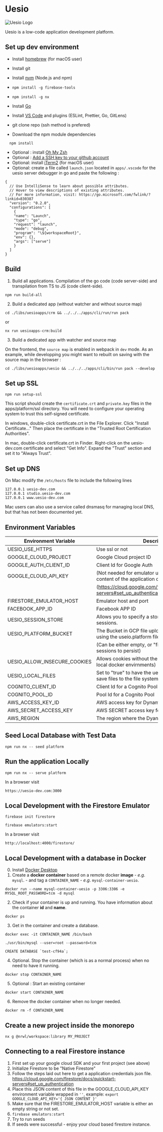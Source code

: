 # Uesio

![Uesio Logo](./libs/uesioapps/uesio/bundle/files/logo.png)

Uesio is a low-code application development platform.

## Set up dev environment

- Install [homebrew](https://brew.sh/) (for macOS user)
- Install git

- Install [nvm](https://github.com/nvm-sh/nvm) (Node.js and npm)
- ```
  npm install -g firebase-tools
  ```
- ```
  npm install -g nx
  ```
- Install [Go](https://golang.org/dl/)
- Install [VS Code](https://code.visualstudio.com/Download) and plugins (ESLint, Prettier, Go, GitLens)

- git clone repo (ssh method is prefered)
- Download the npm module dependencies

```
  npm install
```

- Optional : install [Oh My Zsh](https://ohmyz.sh/)
- Optional : [Add a SSH key to your github account](https://docs.github.com/en/free-pro-team@latest/github/authenticating-to-github/generating-a-new-ssh-key-and-adding-it-to-the-ssh-agent)
- Optional: install [iTerm2](https://www.iterm2.com/) (for macOS user)
- Optional: create a file called `launch.json` located in `apps/.vscode` for the uesio server debugger in go and paste the following :

```
{
  // Use IntelliSense to learn about possible attributes.
  // Hover to view descriptions of existing attributes.
  // For more information, visit: https://go.microsoft.com/fwlink/?linkid=830387
  "version": "0.2.0",
  "configurations": [
    {
    "name": "Launch",
    "type": "go",
    "request": "launch",
    "mode": "debug",
    "program": "\${workspaceRoot}",
    "env": {},
    "args": ["serve"]
    }
  ]
}
```

## Build

1. Build all applications. Compilation of the go code (code server-side) and transpilation from TS to JS (code client-side).

```
npm run build-all
```

2. Build a dedicated app (without watcher and without source map)

```
cd ./libs/uesioapps/crm && ../../../apps/cli/run/run pack
```

or

```
nx run uesioapps-crm:build
```

3. Build a dedicated app with watcher and source map

On the frontend, the `source map` is enabled in webpack in `dev` mode. As an example,
while developping you might want to rebuilt on saving with the source map in the browser :

```
cd ./libs/uesioapps/uesio && ../../../apps/cli/bin/run pack --develop
```

## Set up SSL

```
npm run setup-ssl
```

This script should create the `certificate.crt` and `private.key` files in the apps/platform/ssl directory. You will need to configure your operating system to trust this self-signed certificate.

In windows, double-click certificate.crt in the File Explorer. Click "Install Certificate..." Then place the certificate in the "Trusted Root Certification Authorities".

In mac, double-click certificate.crt in Finder. Right-click on the uesio-dev.com certificate and select "Get Info". Expand the "Trust" section and set it to "Always Trust".

## Set up DNS

On Mac modify the `/etc/hosts` file to include the following lines

```
127.0.0.1 uesio-dev.com
127.0.0.1 studio.uesio-dev.com
127.0.0.1 www.uesio-dev.com
```

Mac users can also use a service called dnsmasq for managing local DNS, but that has not been documented yet.

## Environment Variables

| Environment Variable         | Description                                                                                |
| ---------------------------- | ------------------------------------------------------------------------------------------ |
| UESIO_USE_HTTPS              | Use ssl or not                                                                             |
| GOOGLE_CLOUD_PROJECT         | Google Cloud project ID                                                                    |
| GOOGLE_AUTH_CLIENT_ID        | Client Id for Google Auth                                                                  |
| GOOGLE_CLOUD_API_KEY         | (Not needed for emulator use) The stringified JSON content of the application credentials  |
|                              | (https://cloud.google.com/firestore/docs/quickstart-servers#set_up_authentication)         |
| FIRESTORE_EMULATOR_HOST      | Emulator host and port                                                                     |
| FACEBOOK_APP_ID              | Facebook APP ID                                                                            |
| UESIO_SESSION_STORE          | Allows you to specify a storage location for user sessions.                                |
| UESIO_PLATFORM_BUCKET        | The Bucket in GCP file uploads will be populated to if using the useio.platform filesource |
|                              | (Can be either empty, or "filesystem" if you want sessions to persist)                     |
| UESIO_ALLOW_INSECURE_COOKIES | Allows cookies without the secure flag (Useful in local docker envirnments)                |
| UESIO_LOCAL_FILES            | Set to "true" to have the uesio.platform filesource save files to the file system          |
| COGNITO_CLIENT_ID            | Client Id for a Cognito Pool Device                                                        |
| COGNITO_POOL_ID              | Pool Id for a Cognito Pool                                                                 |
| AWS_ACCESS_KEY_ID            | AWS access key for DynamoDB                                                                |
| AWS_SECRET_ACCESS_KEY        | AWS SECRET access key for DyanamoDB                                                        |
| AWS_REGION                   | The region where the DyanamoDB is located                                                  |

## Seed Local Database with Test Data

```
npm run nx -- seed platform
```

## Run the application Locally

```
npm run nx -- serve platform
```

In a browser visit

```
https://uesio-dev.com:3000
```

## Local Development with the Firestore Emulator

```
firebase init firestore
```

```
firebase emulators:start
```

In a browser visit

```
http://localhost:4000/firestore/
```

## Local Development with a database in Docker

0. Install [Docker Desktop](https://docs.docker.com/desktop/)
1. Create a **docker container** based on a remote docker **image** - _e_._g_. `mysql`. - and tag a `CONTAINER_NAME` - _e_._g_. `mysql-container-uesio`.

```
docker run --name mysql-container-uesio -p 3306:3306 -e MYSQL_ROOT_PASSWORD=tcm -d mysql
```

2. Check if your container is up and running. You have information about the container **id** and **name**.

```
docker ps
```

3. Get in the container and create a database.

```
docker exec -it CONTAINER_NAME /bin/bash
```

```
./usr/bin/mysql --user=root --password=tcm
```

```
CREATE DATABASE `test-cf94a`;
```

4. Optional. Stop the container (which is as a normal process) when no need to have it running.

```
docker stop CONTAINER_NAME
```

5. Optional : Start an existing container

```
docker start CONTAINER_NAME
```

6. Remove the docker container when no longer needed.

```
docker rm -f CONTAINER_NAME
```

## Create a new project inside the monorepo

```
nx g @nrwl/workspace:library MY_PROJECT
```

## Connecting to a real Firestore instance

1. First set up your google cloud SDK and your first project (see above)
2. Initialize Firestore to be "Native Firestore"
3. Follow the steps laid out here to get a application credentials json file.
   https://cloud.google.com/firestore/docs/quickstart-servers#set_up_authentication
4. Place this JSON content of this file in the GOOGLE_CLOUD_API_KEY environment variable wrapped in `''`, example: `export GOOGLE_CLOUD_API_KEY='{ JSON CONTENT }'`
5. Make sure that the FIRESTORE_EMULATOR_HOST variable is either an empty string or not set.
6. `firebase emulators:start`
7. Try to run seeds
8. If seeds were successful - enjoy your cloud based firestore instance.
